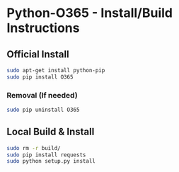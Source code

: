# Python-O365 - Install/Build Instructions

## Official Install
```bash
sudo apt-get install python-pip
sudo pip install O365
```

### Removal (If needed)
```bash
sudo pip uninstall O365
```

## Local Build & Install
```bash
sudo rm -r build/
sudo pip install requests
sudo python setup.py install
```
